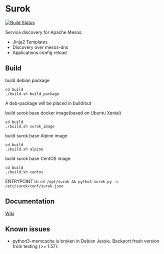 # Surok
[![Build Status](https://travis-ci.org/Difrex/surok.svg?branch=master)](https://travis-ci.org/Difrex/surok)

Service discovery for Apache Mesos.

* Jinja2 Templates
* Discovery over mesos-dns
* Applications config reload

## Build

build debian package
```
cd build
./build.sh build_package
```
A deb-package will be placed in build/out

build surok base docker image(based on Ubuntu Xenial)
```
cd build
./build.sh surok_image
```

build surok base Alpine image
```
cd build
./build.sh alpine
```

build surok base CentOS image
```
cd build
./build.sh centos
```

ENTRYPOINT is: ```cd /opt/surok && pytho3 surok.py -c /etc/surok/conf/surok.json```

## Documentation

[Wiki](https://github.com/Difrex/surok/wiki)

## Known issues

* python3-memcache is broken in Debian Jessie. Backport fresh version from testing (>= 1.57).
